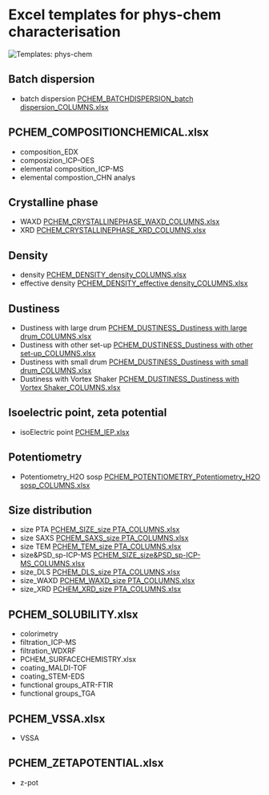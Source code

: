 # Excel templates for phys-chem characterisation

![Templates: phys-chem](images/templates_PCHEM.png "P-CHEM")

##	Batch dispersion 
*	batch dispersion [PCHEM_BATCHDISPERSION_batch dispersion_COLUMNS.xlsx](https://github.com/enanomapper/nmdataparser/tree/master/enmconvertor/src/site/resources/templates/PCHEM/BATCHDISPERSION)

##	PCHEM_COMPOSITIONCHEMICAL.xlsx
*	composition_EDX
*	composizion_ICP-OES
*	elemental composition_ICP-MS
*	elemental compostion_CHN analys

##	Crystalline phase
*	WAXD [PCHEM_CRYSTALLINEPHASE_WAXD_COLUMNS.xlsx](https://github.com/enanomapper/nmdataparser/tree/master/enmconvertor/src/site/resources/templates/PCHEM/CRYSTALLINEPHASE)
*	XRD [PCHEM_CRYSTALLINEPHASE_XRD_COLUMNS.xlsx](https://github.com/enanomapper/nmdataparser/tree/master/enmconvertor/src/site/resources/templates/PCHEM/CRYSTALLINEPHASE)

##	Density
*	density [PCHEM_DENSITY_density_COLUMNS.xlsx](https://github.com/enanomapper/nmdataparser/tree/master/enmconvertor/src/site/resources/templates/PCHEM/DENSITY)
*	effective density [PCHEM_DENSITY_effective density_COLUMNS.xlsx](https://github.com/enanomapper/nmdataparser/tree/master/enmconvertor/src/site/resources/templates/PCHEM/DENSITY)

##	Dustiness
*	Dustiness with large drum [PCHEM_DUSTINESS_Dustiness with large drum_COLUMNS.xlsx](https://github.com/enanomapper/nmdataparser/tree/master/enmconvertor/src/site/resources/templates/PCHEM/DUSTINESS)
*	Dustiness with other set-up [PCHEM_DUSTINESS_Dustiness with other set-up_COLUMNS.xlsx](https://github.com/enanomapper/nmdataparser/tree/master/enmconvertor/src/site/resources/templates/PCHEM/DUSTINESS)
*	Dustiness with small drum [PCHEM_DUSTINESS_Dustiness with small drum_COLUMNS.xlsx](https://github.com/enanomapper/nmdataparser/tree/master/enmconvertor/src/site/resources/templates/PCHEM/DUSTINESS)
*	Dustiness with Vortex Shaker [PCHEM_DUSTINESS_Dustiness with Vortex Shaker_COLUMNS.xlsx](https://github.com/enanomapper/nmdataparser/tree/master/enmconvertor/src/site/resources/templates/PCHEM/DUSTINESS)

##	Isoelectric point, zeta potential 
*	isoElectric point [PCHEM_IEP.xlsx](https://github.com/enanomapper/nmdataparser/tree/master/enmconvertor/src/site/resources/templates/PCHEM/IEP)

##	Potentiometry
*	Potentiometry_H2O sosp [PCHEM_POTENTIOMETRY_Potentiometry_H2O sosp_COLUMNS.xlsx](https://github.com/enanomapper/nmdataparser/tree/master/enmconvertor/src/site/resources/templates/PCHEM/POTENTIOMETRY)

##	Size distribution 
*	size PTA [PCHEM_SIZE_size PTA_COLUMNS.xlsx](https://github.com/enanomapper/nmdataparser/tree/master/enmconvertor/src/site/resources/templates/PCHEM/SIZE)
*	size SAXS [PCHEM_SAXS_size PTA_COLUMNS.xlsx](https://github.com/enanomapper/nmdataparser/tree/master/enmconvertor/src/site/resources/templates/PCHEM/SIZE)
*	size TEM [PCHEM_TEM_size PTA_COLUMNS.xlsx](https://github.com/enanomapper/nmdataparser/tree/master/enmconvertor/src/site/resources/templates/PCHEM/SIZE)
*	size&PSD_sp-ICP-MS [PCHEM_SIZE_size&PSD_sp-ICP-MS_COLUMNS.xlsx](https://github.com/enanomapper/nmdataparser/tree/master/enmconvertor/src/site/resources/templates/PCHEM/SIZE)
*	size_DLS [PCHEM_DLS_size PTA_COLUMNS.xlsx](https://github.com/enanomapper/nmdataparser/tree/master/enmconvertor/src/site/resources/templates/PCHEM/SIZE)
*	size_WAXD [PCHEM_WAXD_size PTA_COLUMNS.xlsx](https://github.com/enanomapper/nmdataparser/tree/master/enmconvertor/src/site/resources/templates/PCHEM/SIZE)
*	size_XRD [PCHEM_XRD_size PTA_COLUMNS.xlsx](https://github.com/enanomapper/nmdataparser/tree/master/enmconvertor/src/site/resources/templates/PCHEM/SIZE)

##	PCHEM_SOLUBILITY.xlsx
*	colorimetry
*	filtration_ICP-MS
*	filtration_WDXRF
*	PCHEM_SURFACECHEMISTRY.xlsx
*	coating_MALDI-TOF
*	coating_STEM-EDS
*	functional groups_ATR-FTIR
*	functional groups_TGA

##	PCHEM_VSSA.xlsx
*	VSSA

##	PCHEM_ZETAPOTENTIAL.xlsx
*	z-pot
	
